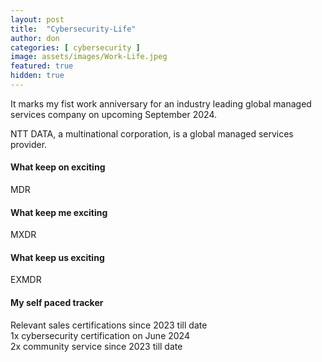 ```yaml
---
layout: post
title:  "Cybersecurity-Life"
author: don
categories: [ cybersecurity ]
image: assets/images/Work-Life.jpeg
featured: true
hidden: true
---
```


It marks my fist work anniversary for an industry leading global managed services company on upcoming September 2024.

<span class="spoiler">NTT DATA, a multinational corporation,</span> is a global managed services provider.

#### What keep on exciting
MDR

#### What keep me exciting
MXDR

#### What keep us exciting
EXMDR

#### My self paced tracker
Relevant sales certifications since 2023 till date<br>
1x cybersecurity certification on June 2024<br>
2x community service since 2023 till date


